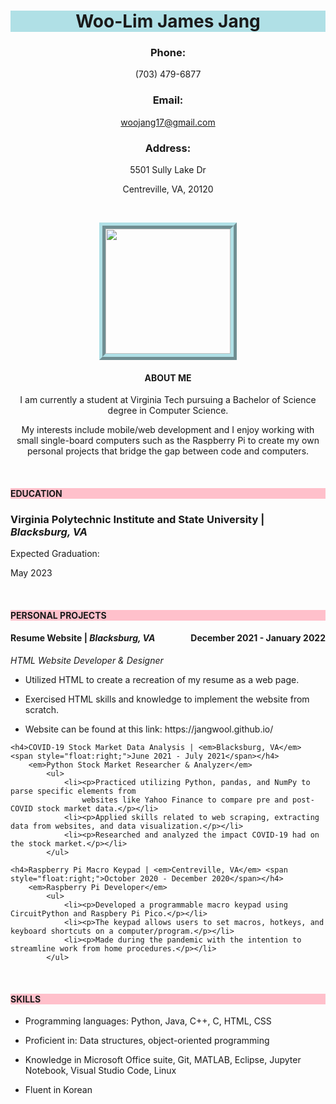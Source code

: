 <html lang="en">

<head>
    <meta charset="utf-8">
    <meta name="viewport" content="width=device-width, initial-scale=1.0, maximum-scale=1.0, user-scalable=no">	
    <meta name="author" content="Woo-Lim James Jang">
<title>Woo-Lim James Jang Resume</title>
</head>

<body>
<p style="background-image: url('back.jpg');">
<h1 align="center" style="background-color:powderblue;">Woo-Lim James Jang</h1>
    <h3 align="center">Phone:</h3> <p align="center">(703) 479-6877</p>
        <h3 align="center">Email:</h3> <p align="center"><a href="mailto:woojang17@gmail.com">woojang17@gmail.com</a></p>
            <h3 align="center">Address:</h3> <p align="center">5501 Sully Lake Dr</p> <p align="center">Centreville, VA, 20120</p>
                <br>
</p>

<style>
.center {
    display: block;
    margin-left: auto;
    margin-right: auto;
    width: 50%;
    width: 200px;
    height: 200px;
    border: 10px ridge powderblue;
}
</style>

<a href="https://lh3.googleusercontent.com/NN3tDiX_a5E5F2nNyKKoUWntVdjci2KpB1uXs01TpzB5SchbeCEaaHpMakckpd-VWXGyHn4UTolOBH697m0N9t-utWDrfTg0g5aVOkFZjXpBmUlnTY95ljFILBGoWZH7rK-cNFX7DA=s200-p-k?source=screenshot.guru">
    <img src="https://lh3.googleusercontent.com/NN3tDiX_a5E5F2nNyKKoUWntVdjci2KpB1uXs01TpzB5SchbeCEaaHpMakckpd-VWXGyHn4UTolOBH697m0N9t-utWDrfTg0g5aVOkFZjXpBmUlnTY95ljFILBGoWZH7rK-cNFX7DA=s200-p-k" class="center" /> </a>

<h4 align="center">ABOUT ME</h4>
    <p align="center">I am currently a student at Virginia Tech pursuing a Bachelor of Science degree in Computer Science.</p>
            <p align="center">My interests include mobile/web development and I enjoy working with small single-board computers such as the Raspberry Pi
            to create my own personal projects that bridge the gap between code and computers.</p>

<br>
<h4 style="background-color:pink;">EDUCATION</h4>
    <h3>Virginia Polytechnic Institute and State University | <em>Blacksburg, VA</em></h3>
        <p>Expected Graduation:</p>
                <p>May 2023</p>

<br>
<h4 style="background-color:pink;">PERSONAL PROJECTS</h4>
    <h4>Resume Website | <em>Blacksburg, VA</em> <span style="float:right;">December 2021 - January 2022</span></h4>
        <em>HTML Website Developer & Designer</em>
            <ul>
                <li><p>Utilized HTML to create a recreation of my resume as a web page.</p></li>
                <li><p>Exercised HTML skills and knowledge to implement the website from scratch.</p></li>
                <li><p>Website can be found at this link: https://jangwool.github.io/</p></li>
            </ul>       

    <h4>COVID-19 Stock Market Data Analysis | <em>Blacksburg, VA</em> <span style="float:right;">June 2021 - July 2021</span></h4>
        <em>Python Stock Market Researcher & Analyzer</em>
            <ul>
                <li><p>Practiced utilizing Python, pandas, and NumPy to parse specific elements from
                    websites like Yahoo Finance to compare pre and post-COVID stock market data.</p></li>
                <li><p>Applied skills related to web scraping, extracting data from websites, and data visualization.</p></li>
                <li><p>Researched and analyzed the impact COVID-19 had on the stock market.</p></li>
            </ul>

    <h4>Raspberry Pi Macro Keypad | <em>Centreville, VA</em> <span style="float:right;">October 2020 - December 2020</span></h4>
        <em>Raspberry Pi Developer</em>
            <ul>
                <li><p>Developed a programmable macro keypad using CircuitPython and Raspbery Pi Pico.</p></li>
                <li><p>The keypad allows users to set macros, hotkeys, and keyboard shortcuts on a computer/program.</p></li>
                <li><p>Made during the pandemic with the intention to streamline work from home procedures.</p></li>
            </ul>

<br>
<h4 style="background-color:pink;">SKILLS</h4>
    <ul>
        <li><p>Programming languages: Python, Java, C++, C, HTML, CSS</p></li>
        <li><p>Proficient in: Data structures, object-oriented programming</p></li>
        <li><p>Knowledge in Microsoft Office suite, Git, MATLAB, Eclipse, Jupyter Notebook, Visual Studio Code, Linux</p></li>
        <li><p>Fluent in Korean</p></li>
    </ul>

</body>
</html>
